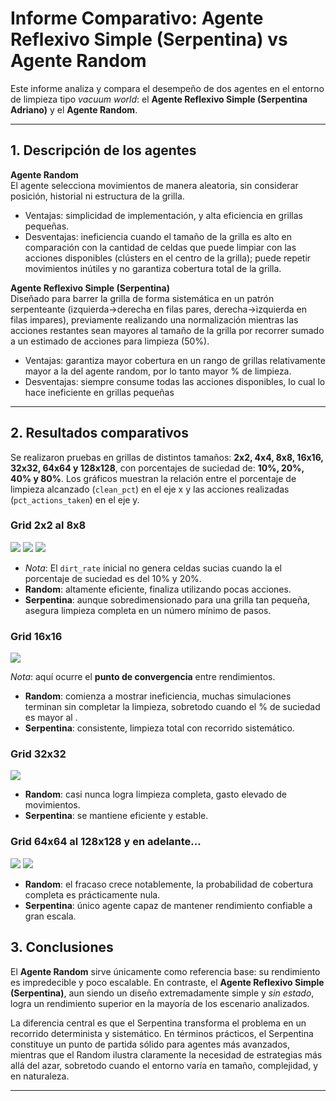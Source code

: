 # Informe Comparativo: Agente Reflexivo Simple (Serpentina) vs Agente Random

Este informe analiza y compara el desempeño de dos agentes en el entorno de limpieza tipo *vacuum world*: el **Agente Reflexivo Simple (Serpentina Adriano)** y el **Agente Random**.

---

## 1. Descripción de los agentes

**Agente Random**  
El agente selecciona movimientos de manera aleatoria, sin considerar posición, historial ni estructura de la grilla.  

- Ventajas: simplicidad de implementación, y alta eficiencia en grillas pequeñas.
- Desventajas: ineficiencia cuando el tamaño de la grilla es alto en comparación con la cantidad de celdas que puede limpiar con las acciones disponibles (clústers en el centro de la grilla); puede repetir movimientos inútiles y no garantiza cobertura total de la grilla.  

**Agente Reflexivo Simple (Serpentina)**  
Diseñado para barrer la grilla de forma sistemática en un patrón serpenteante (izquierda→derecha en filas pares, derecha→izquierda en filas impares), previamente realizando una normalización mientras las acciones restantes sean mayores al tamaño de la grilla por recorrer sumado a un estimado de acciones para limpieza (50%).

- Ventajas: garantiza mayor cobertura en un rango de grillas relativamente mayor a la del agente random, por lo tanto mayor % de limpieza.
- Desventajas: siempre consume todas las acciones disponibles, lo cual lo hace ineficiente en grillas pequeñas

---

## 2. Resultados comparativos

Se realizaron pruebas en grillas de distintos tamaños: **2x2, 4x4, 8x8, 16x16, 32x32, 64x64 y 128x128**, con porcentajes de suciedad de: **10%, 20%, 40% y 80%**.
Los gráficos muestran la relación entre el porcentaje de limpieza alcanzado (`clean_pct`) en el eje x y las acciones realizadas (`pct_actions_taken`) en el eje y.

### Grid 2x2 al 8x8
![](./images/grid_size_2x2_scatter.png)
![](./images/grid_size_4x4_scatter.png)
![](./images/grid_size_8x8_scatter.png)

- *Nota*: El `dirt_rate` inicial no genera celdas sucias cuando la el porcentaje de suciedad es del 10% y 20%.
- **Random**: altamente eficiente, finaliza utilizando pocas acciones.
- **Serpentina**: aunque sobredimensionado para una grilla tan pequeña, asegura limpieza completa en un número mínimo de pasos.  

### Grid 16x16

![](./images/grid_size_16x16_scatter.png)

*Nota*: aquí ocurre el **punto de convergencia** entre rendimientos.

- **Random**: comienza a mostrar ineficiencia, muchas simulaciones terminan sin completar la limpieza, sobretodo cuando el % de suciedad es mayor al .  
- **Serpentina**: consistente, limpieza total con recorrido sistemático.  

### Grid 32x32

![](./images/grid_size_32x32_scatter.png)

- **Random**: casi nunca logra limpieza completa, gasto elevado de movimientos.  
- **Serpentina**: se mantiene eficiente y estable.  

### Grid 64x64 al 128x128 y en adelante...

![](./images/grid_size_64x64_scatter.png)
![](./images/grid_size_128x128_scatter.png)

- **Random**: el fracaso crece notablemente, la probabilidad de cobertura completa es prácticamente nula. 
- **Serpentina**: único agente capaz de mantener rendimiento confiable a gran escala.  

## 3. Conclusiones

El **Agente Random** sirve únicamente como referencia base: su rendimiento es impredecible y poco escalable.
En contraste, el **Agente Reflexivo Simple (Serpentina)**, aun siendo un diseño extremadamente simple y *sin estado*, logra un rendimiento superior en la mayoría de los escenario analizados.

La diferencia central es que el Serpentina transforma el problema en un recorrido determinista y sistemático. En términos prácticos, el Serpentina constituye un punto de partida sólido para agentes más avanzados, mientras que el Random ilustra claramente la necesidad de estrategias más allá del azar, sobretodo cuando el entorno varía en tamaño, complejidad, y en naturaleza.

---
